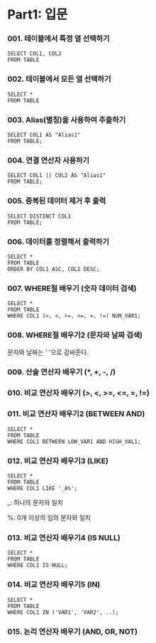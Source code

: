# Part1: 입문
### 001. 테이블에서 특정 열 선택하기
```
SELECT COL1, COL2
FROM TABLE
```

### 002. 테이블에서 모든 열 선택하기
```
SELECT *
FROM TABLE
```

### 003. Alias(별칭)을 사용하여 추출하기
```
SELECT COL1 AS "Alias1"
FROM TABLE;
```

### 004. 연결 연산자 사용하기
```
SELECT COL1 || COL2 AS "Alias1"
FROM TABLE;
```

### 005. 중복된 데이터 제거 후 출력
```
SELECT DISTINCT COL1
FROM TABLE;
```

### 006. 데이터를 정렬해서 출력하기
```
SELECT * 
FROM TABLE 
ORDER BY COL1 ASC, COL2 DESC;
```

### 007. WHERE절 배우기 (숫자 데이터 검색)
```
SELECT * 
FROM TABLE
WHERE COL1 (>, <, >=, <=, =, !=) NUM_VAR1;
```

### 008. WHERE절 배우기2 (문자와 날짜 검색)
문자와 날짜는 ' '으로 감싸준다.

### 009. 산술 연산자 배우기 (*, +, -, /)

### 010. 비교 연산자 배우기 (>, <, >=, <=, =, !=)

### 011. 비교 연산자 배우기2 (BETWEEN AND)
```
SELECT * 
FROM TABLE
WHERE COL1 BETWEEN LOW_VAR1 AND HIGH_VAL1;
```

### 012. 비교 연산자 배우기3 (LIKE)
```
SELECT * 
FROM TABLE
WHERE COL1 LIKE '_A%';
```

_: 하나의 문자와 일치

%: 0개 이상의 임의 문자와 일치

### 013. 비교 연산자 배우기4 (IS NULL)
```
SELECT * 
FROM TABLE
WHERE COL1 IS NULL;
```

### 014. 비교 연산자 배우기5 (IN)
```
SELECT * 
FROM TABLE
WHERE COL1 IN ('VAR1', 'VAR2', ..);
```
### 015. 논리 연산자 배우기 (AND, OR, NOT)
